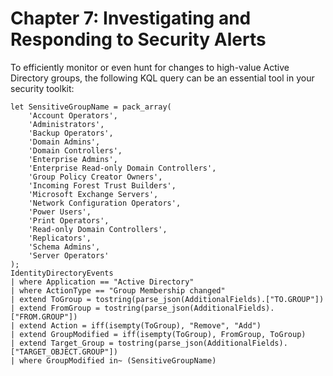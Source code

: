# Chapter 7: Investigating and Responding to Security Alerts


To efficiently monitor or even hunt for changes to high-value Active Directory groups, the following KQL query can be an essential tool in your security toolkit:

```kql
let SensitiveGroupName = pack_array(
    'Account Operators',
    'Administrators',
    'Backup Operators',
    'Domain Admins',
    'Domain Controllers',
    'Enterprise Admins',
    'Enterprise Read-only Domain Controllers',
    'Group Policy Creator Owners',
    'Incoming Forest Trust Builders',
    'Microsoft Exchange Servers',
    'Network Configuration Operators',
    'Power Users',
    'Print Operators',
    'Read-only Domain Controllers',
    'Replicators',
    'Schema Admins',
    'Server Operators'
);
IdentityDirectoryEvents
| where Application == "Active Directory"
| where ActionType == "Group Membership changed"
| extend ToGroup = tostring(parse_json(AdditionalFields).["TO.GROUP"])
| extend FromGroup = tostring(parse_json(AdditionalFields).["FROM.GROUP"])
| extend Action = iff(isempty(ToGroup), "Remove", "Add")
| extend GroupModified = iff(isempty(ToGroup), FromGroup, ToGroup)
| extend Target_Group = tostring(parse_json(AdditionalFields).["TARGET_OBJECT.GROUP"])
| where GroupModified in~ (SensitiveGroupName)
```



